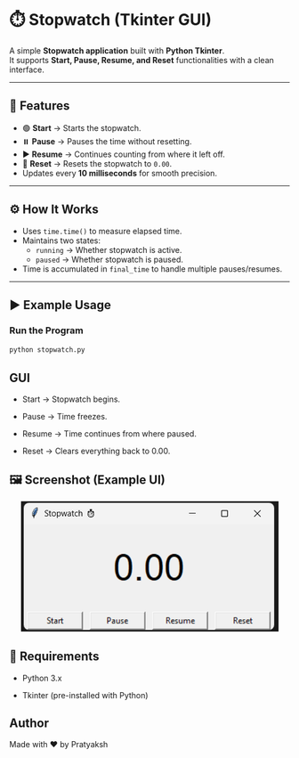# ⏱️ Stopwatch (Tkinter GUI)

A simple **Stopwatch application** built with **Python Tkinter**.  
It supports **Start, Pause, Resume, and Reset** functionalities with a clean interface.

---

## 📌 Features
- 🟢 **Start** → Starts the stopwatch.  
- ⏸️ **Pause** → Pauses the time without resetting.  
- ▶️ **Resume** → Continues counting from where it left off.  
- 🔄 **Reset** → Resets the stopwatch to `0.00`.  
- Updates every **10 milliseconds** for smooth precision.  

---

## ⚙️ How It Works
- Uses `time.time()` to measure elapsed time.  
- Maintains two states:
  - `running` → Whether stopwatch is active.  
  - `paused` → Whether stopwatch is paused.  
- Time is accumulated in `final_time` to handle multiple pauses/resumes.  

---

## ▶️ Example Usage

### Run the Program
```bash
python stopwatch.py
```
## GUI

- Start → Stopwatch begins.

- Pause → Time freezes.

- Resume → Time continues from where paused.

- Reset → Clears everything back to 0.00.


## 🖼️ Screenshot (Example UI)
<div align="center">
  
![App Screenshot](image.png)

</div>

## 🚀 Requirements

- Python 3.x

- Tkinter (pre-installed with Python)

## Author
Made with ❤️ by Pratyaksh 
